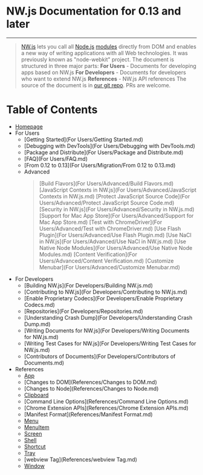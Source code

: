 # NW.js Documentation for 0.13 and later
---
> [NW.js](http://nwjs.io) lets you call all [Node.js](https://nodejs.org/) [modules](https://www.npmjs.org/) directly from DOM and enables a new way of writing applications with all Web technologies. It was previously known as "node-webkit" project.
The document is structured in three major parts:
**For Users** - Documents for developing apps based on NW.js
**For Developers** - Documents for developers who want to extend NW.js
**References** - NW.js API references
The source of the document is in [our git repo](https://github.com/nwjs/nw.js/tree/nw13/docs). PRs are welcome.
# Table of Contents
* [Homepage](index.md)
* For Users
    - [Getting Started](For Users/Getting Started.md)
    - [Debugging with DevTools](For Users/Debugging with DevTools.md)
    - [Package and Distribute](For Users/Package and Distribute.md)
    - [FAQ](For Users/FAQ.md)
    - [From 0.12 to 0.13](For Users/Migration/From 0.12 to 0.13.md)
    - Advanced
        > [Build Flavors](For Users/Advanced/Build Flavors.md)
        > [JavaScript Contexts in NW.js](For Users/Advanced/JavaScript Contexts in NW.js.md)
        > [Protect JavaScript Source Code](For Users/Advanced/Protect JavaScript Source Code.md)
        > [Security in NW.js](For Users/Advanced/Security in NW.js.md)
        > [Support for Mac App Store](For Users/Advanced/Support for Mac App Store.md)
        > [Test with ChromeDriver](For Users/Advanced/Test with ChromeDriver.md)
        > [Use Flash Plugin](For Users/Advanced/Use Flash Plugin.md)
        > [Use NaCl in NW.js](For Users/Advanced/Use NaCl in NW.js.md)
        > [Use Native Node Modules](For Users/Advanced/Use Native Node Modules.md)
        > [Content Verification](For Users/Advanced/Content Verification.md)
        > [Customize Menubar](For Users/Advanced/Customize Menubar.md)
* For Developers
    - [Building NW.js](For Developers/Building NW.js.md)
    - [Contributing to NW.js](For Developers/Contributing to NW.js.md)
    - [Enable Proprietary Codecs](For Developers/Enable Proprietary Codecs.md)
    - [Repositories](For Developers/Repositories.md)
    - [Understanding Crash Dump](For Developers/Understanding Crash Dump.md)
    - [Writing Documents for NW.js](For Developers/Writing Documents for NW.js.md)
    - [Writing Test Cases for NW.js](For Developers/Writing Test Cases for NW.js.md)
    - [Contributors of Documents](For Developers/Contributors of Documents.md)
* References
    + [App](References/App.md)
    + [Changes to DOM](References/Changes to DOM.md)
    + [Changes to Node](References/Changes to Node.md)
    + [Clipboard](References/Clipboard.md)
    + [Command Line Options](References/Command Line Options.md)
    + [Chrome Extension APIs](References/Chrome Extension APIs.md)
    + [Manifest Format](References/Manifest Format.md)
    + [Menu](References/Menu.md)
    + [MenuItem](References/MenuItem.md)
    + [Screen](References/Screen.md)
    + [Shell](References/Shell.md)
    + [Shortcut](References/Shortcut.md)
    + [Tray](References/Tray.md)
    + [webview Tag](References/webview Tag.md)
    + [Window](References/Window.md)
